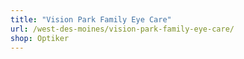 ```yaml
---
title: "Vision Park Family Eye Care"
url: /west-des-moines/vision-park-family-eye-care/
shop: Optiker
---
```

